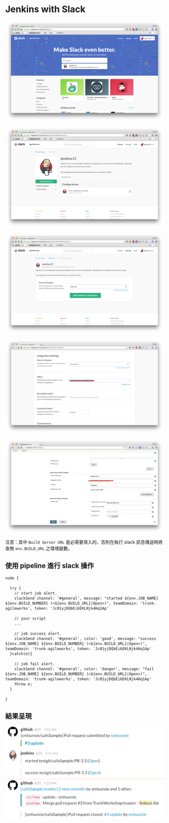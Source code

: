 # Jenkins with Slack

![](./search-jenkins-app.png)

![](./install-jenkins-app.png)

![](./select-channel.png)

![](./get-token.png)

![](./jenkins-setup.png)

注意：其中 `Build Server URL` 是必需要填入的，否則在執行 slack 訊息傳送時將查無 `env.BUILD_URL` 之環境變數。

## 使用 pipeline 進行 slack 操作

```
node {

  try {
    // start job alert.
    slackSend channel: '#general', message: "started ${env.JOB_NAME} ${env.BUILD_NUMBER} (<${env.BUILD_URL}|Open>)", teamDomain: 'trunk-agileworks', token: 'Jc01yjDQbEi6EKLNjk4Hq1Ap'

    // your script
    ...

    // job success alert.
    slackSend channel: '#general', color: 'good', message: "success ${env.JOB_NAME} ${env.BUILD_NUMBER} (<${env.BUILD_URL}|Open>)", teamDomain: 'trunk-agileworks', token: 'Jc01yjDQbEi6EKLNjk4Hq1Ap'
  }catch(e){

    // job fail alert.
    slackSend channel: '#general', color: 'danger', message: "fail ${env.JOB_NAME} ${env.BUILD_NUMBER} (<${env.BUILD_URL}|Open>)", teamDomain: 'trunk-agileworks', token: 'Jc01yjDQbEi6EKLNjk4Hq1Ap'
    throw e;
  }

}

```


## 結果呈現

![](./result.png)
